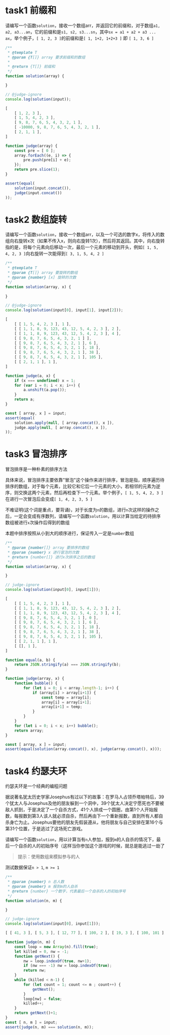 # task1 前缀和

请编写一个函数`solution`，接收一个数组arr，并返回它的前缀和，对于数组`a1, a2, a3...an`，它的前缀和是`s1, s2, s3...sn`，其中`sx = a1 + a2 + a3 ... ax`，举个例子，`[ 1, 2, 3 ]`的前缀和是`[ 1, 1+2, 1+2+3 ]` 即 `[ 1, 3, 6 ]`

```js init
/**
 * @template T
 * @param {T[]} array 要求前缀和的数组
 *
 * @return {T[]} 前缀和
 */
function solution(array) {

}

// @judge-ignore
console.log(solution(input));
```

```js input
[
    [ 1, 2, 3 ],
    [ 1, 5, 4, 2, 3 ],
    [ 9, 8, 7, 6, 5, 4, 3, 2, 1 ],
    [ -10000, 9, 8, 7, 6, 5, 4, 3, 2, 1 ],
    [ 2, 1, 1 ],
]
```

```js judger
function judge(array) {
    const pre = [ 0 ];
    array.forEach((e, i) => {
        pre.push(pre[i] + e);
    });
    return pre.slice(1);
}

assert(equal(
    solution(input.concat()),
    judge(input.concat())
));
```

# task2 数组旋转

请编写一个函数`solution`，接收一个数组arr，以及一个可选的数字x，将传入的数组向右旋转x次（如果不传入x，则向右旋转1次），然后将其返回。其中，向右旋转指的是，将每个元素向后移动一次，最后一个元素的移动到开头，例如`[ 1, 5, 4, 2, 3 ]`向右旋转一次能得到`[ 3, 1, 5, 4, 2 ]`

```js init
/**
 * @template T
 * @param {T[]} array 要旋转的数组
 * @param {number} [x] 旋转的次数
 */
function solution(array, x) {
    
}

// @judge-ignore
console.log(solution(input[0], input[1], input[2]));
```

```js input
[
    [ [ 1, 5, 4, 2, 3 ], 1 ],
    [ [ 1, 1, 8, 9, 123, 43, 12, 5, 4, 2, 3 ], 2 ],
    [ [ 1, 1, 8, 9, 123, 43, 12, 5, 4, 2, 3 ], 4 ],
    [ [ 9, 8, 7, 6, 5, 4, 3, 2, 1 ] ],
    [ [ 9, 8, 7, 6, 5, 4, 3, 2, 1 ], 6 ],
    [ [ 9, 8, 7, 6, 5, 4, 3, 2, 1 ], 18 ],
    [ [ 9, 8, 7, 6, 5, 4, 3, 2, 1 ], 38 ],
    [ [ 9, 8, 7, 6, 5, 4, 3, 2, 1 ], 105 ],
    [ [ 2, 1, 1 ], 1 ],
]
```

```js judger
function judge(a, x) {
    if (x === undefined) x = 1;
    for (var i = 0; i < x; i++) {
        a.unshift(a.pop());
    }
    return a;
}

const [ array, x ] = input;
assert(equal(
    solution.apply(null, [ array.concat(), x ]),
    judge.apply(null, [ array.concat(), x ]),
));
```

# task3 冒泡排序

冒泡排序是一种朴素的排序方法

具体来说，冒泡排序主要依靠"冒泡"这个操作来进行排序，冒泡是指，顺序遍历待排序的数组，对于每个元素，比较它和它后一个元素的大小，若相邻的元素为逆序，则交换这两个元素，然后再检查下一个元素。举个例子，`[ 1, 5, 4, 2, 3 ]`在进行一次冒泡后会变成`[ 1, 4, 2, 3, 5 ]`

不难证明(这个词是重点，要背诵)，对于长度为`n`的数组，进行`n`次这样的操作之后，一定会变成有序数列，请编写一个函数`solution`，用以计算当给定的待排序数组被进行`x`次操作后得到的数组

本题中排序按照从小到大的顺序进行，保证传入一定是`number`数组

```js init
/**
 * @param {number[]} array 要排序的数组
 * @param {number} x 进行冒泡的次数
 * @return {number[]} 进行x次排序之后的数组
 */
function solution(array, x) {

}

// judge-ignore
console.log(solution(input[0], input[1]));
```

```js input
[
    [ [ 1, 5, 4, 2, 3 ], 1 ],
    [ [ 1, 1, 8, 9, 123, 43, 12, 5, 4, 2, 3 ], 2 ],
    [ [ 1, 1, 8, 9, 123, 43, 12, 5, 4, 2, 3 ], 4 ],
    [ [ 9, 8, 7, 6, 5, 4, 3, 2, 1 ], 0 ],
    [ [ 9, 8, 7, 6, 5, 4, 3, 2, 1 ], 6 ],
    [ [ 9, 8, 7, 6, 5, 4, 3, 2, 1 ], 18 ],
    [ [ 9, 8, 7, 6, 5, 4, 3, 2, 1 ], 38 ],
    [ [ 9, 8, 7, 6, 5, 4, 3, 2, 1 ], 105 ],
    [ [ 2, 1, 1 ], 1 ],
    [ [], 1 ],
]
```

```js judger
function equal(a, b) {
    return JSON.stringify(a) === JSON.stringify(b);
}

function judge(array, x) {
    function bubble() {
        for (let i = 0; i < array.length-1; i++) {
            if (array[i] > array[i+1]) {
                const temp = array[i];
                array[i] = array[i+1];
                array[i+1] = temp;
            }
        }
    }
    for (let i = 0; i < x; i++) bubble();
    return array;
}

const [ array, x ] = input;
assert(equal(solution(array.concat(), x), judge(array.concat(), x)));
```

# task4 约瑟夫环

约瑟夫环是一个经典的编程问题

据说著名犹太历史学家Josephus有过以下的故事：在罗马人占领乔塔帕特后，39 个犹太人与Josephus及他的朋友躲到一个洞中，39个犹太人决定宁愿死也不要被敌人抓到，于是决定了一个自杀方式，41个人排成一个圆圈，由第1个人开始报数，每报数到第3人该人就必须自杀，然后再由下一个重新报数，直到所有人都自杀身亡为止。Josephus要他的朋友先假装遵从，他将朋友与自己安排在第16个与第31个位置，于是逃过了这场死亡游戏。

请编写一个函数`solution`，用以计算当有`n`人参加，报到`m`的人自杀的情况下，最后一个自杀的人的初始序号（这样当你参加这个游戏的时候，就总是能逃过一劫了

> 提示：使用数组来模拟参与的人

测试数据保证`n > 1`, `m >= 1`

```js init
/**
 * @param {number} n 总人数
 * @param {number} m 报到m的人自杀 
 * @return {number} 一个数字，代表最后一个自杀的人的初始序号
 */
function solution(n, m) {

}

// judge-ignore
console.log(solution(input[0], input[1]));
```

```js input
[ [ 41, 3 ], [ 5, 3 ], [ 12, 77 ], [ 100, 2 ], [ 19, 3 ], [ 100, 101 ], [ 3, 1 ] ]
```

```js judger
function judge(n, m) {
    const loop = new Array(n).fill(true);
    let killed = 0, nw = -1;
    function getNext() {
        nw = loop.indexOf(true, nw+1);
        if (nw === -1) nw = loop.indexOf(true);
        return nw;
    }
    while (killed < n-1) {
        for (let count = 1; count <= m ; count++) {
            getNext();
        }
        loop[nw] = false;
        killed++;
    }
    return getNext()+1;
}
const [ n, m ] = input;
assert(judge(n, m) === solution(n, m));
```